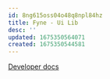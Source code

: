 ```yaml
---
id: 8ng615oss04o48q8npl84hz
title: Fyne - Ui Lib
desc: ''
updated: 1675350564071
created: 1675350544581
---
```


[Developer docs](https://developer.fyne.io/started/)